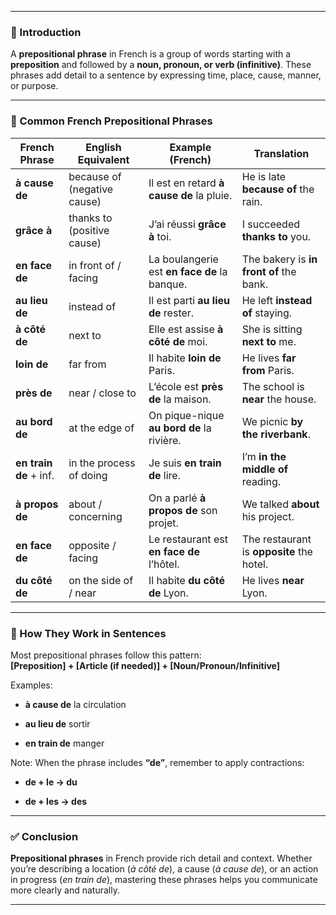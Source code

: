
---
### 🧠 Introduction

A **prepositional phrase** in French is a group of words starting with a **preposition** and followed by a **noun, pronoun, or verb (infinitive)**. These phrases add detail to a sentence by expressing time, place, cause, manner, or purpose.

---

### 📘 Common French Prepositional Phrases

|French Phrase|English Equivalent|Example (French)|Translation|
|---|---|---|---|
|**à cause de**|because of (negative cause)|Il est en retard **à cause de** la pluie.|He is late **because of** the rain.|
|**grâce à**|thanks to (positive cause)|J’ai réussi **grâce à** toi.|I succeeded **thanks to** you.|
|**en face de**|in front of / facing|La boulangerie est **en face de** la banque.|The bakery is **in front of** the bank.|
|**au lieu de**|instead of|Il est parti **au lieu de** rester.|He left **instead of** staying.|
|**à côté de**|next to|Elle est assise **à côté de** moi.|She is sitting **next to** me.|
|**loin de**|far from|Il habite **loin de** Paris.|He lives **far from** Paris.|
|**près de**|near / close to|L’école est **près de** la maison.|The school is **near** the house.|
|**au bord de**|at the edge of|On pique-nique **au bord de** la rivière.|We picnic **by the riverbank**.|
|**en train de** + inf.|in the process of doing|Je suis **en train de** lire.|I’m **in the middle of** reading.|
|**à propos de**|about / concerning|On a parlé **à propos de** son projet.|We talked **about** his project.|
|**en face de**|opposite / facing|Le restaurant est **en face de** l’hôtel.|The restaurant is **opposite** the hotel.|
|**du côté de**|on the side of / near|Il habite **du côté de** Lyon.|He lives **near** Lyon.|

---

### 🧩 How They Work in Sentences

Most prepositional phrases follow this pattern:  
**[Preposition] + [Article (if needed)] + [Noun/Pronoun/Infinitive]**

Examples:

- **à cause de** la circulation
    
- **au lieu de** sortir
    
- **en train de** manger
    

Note: When the phrase includes **“de”**, remember to apply contractions:

- **de + le → du**
    
- **de + les → des**
    

---

### ✅ Conclusion

**Prepositional phrases** in French provide rich detail and context. Whether you’re describing a location (_à côté de_), a cause (_à cause de_), or an action in progress (_en train de_), mastering these phrases helps you communicate more clearly and naturally.

---